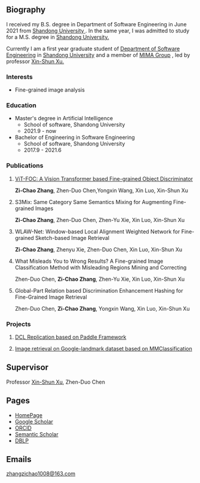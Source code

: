 ## Biography

I received my B.S. degree in Department of Software Engineering in June 2021 from [Shandong University ](http://www.sdu.edu.cn/). In the same year, I was admitted to study for a M.S. degree in [Shandong University.](http://www.sdu.edu.cn/)

Currently I am a first year graduate student of [Department of Software Engineering](http://www.sc.sdu.edu.cn/) in [Shandong University](http://www.sdu.edu.cn/) and a member of [MIMA Group](http://mima.sdu.edu.cn/) , led by professor [Xin-Shun Xu.](http://mima.sdu.edu.cn/Members/xinshunxu)

### Interests

- Fine-grained image analysis

### Education

- Master's degree in Artificial Intelligence
  - School of software, Shandong University
  - 2021.9 - now
- Bachelor of Engineering in Software Engineering
  - School of software, Shandong University
  - 2017.9 - 2021.6


### Publications

1. [ViT-FOC: A Vision Transformer based Fine-grained Object Discriminator](https://arxiv.org/abs/2203.12816)

   **Zi-Chao Zhang**, Zhen-Duo Chen,Yongxin Wang, Xin Luo, Xin-Shun Xu
   
2. S3Mix: Same Category Same Semantics Mixing for Augmenting Fine-grained Images

   **Zi-Chao Zhang**, Zhen-Duo Chen, Zhen-Yu Xie,  Xin Luo, Xin-Shun Xu
   
3. WLAW-Net: Window-based Local Alignment Weighted Network for Fine-grained Sketch-based Image Retrieval

   **Zi-Chao Zhang**, Zhenyu Xie, Zhen-Duo Chen, Xin Luo, Xin-Shun Xu

4. What Misleads You to Wrong Results? A Fine-grained Image Classification Method with Misleading Regions Mining and Correcting

   Zhen-Duo Chen, **Zi-Chao Zhang**, Zhen-Yu Xie, Xin Luo, Xin-Shun Xu

5. Global-Part Relation based Discrimination Enhancement Hashing for Fine-Grained Image Retrieval

   Zhen-Duo Chen, **Zi-Chao Zhang**, Yongxin Wang, Xin Luo, Xin-Shun Xu

### Projects

1. [DCL Replication based on Paddle Framework](https://aistudio.baidu.com/aistudio/projectdetail/3955190)

2. [Image retrieval on Google-landmark dataset based on MMClassification](https://github.com/open-mmlab/mmclassification)


## Supervisor

Professor [Xin-Shun Xu](https://www.sc.sdu.edu.cn/info/1044/2253.htm), Zhen-Duo Chen


## Pages

- [HomePage](https://zzc98.github.io)
- [Google Scholar](https://scholar.google.no/citations?user=Tc-PRBQAAAAJ)
- [ORCID](https://orcid.org/0000-0003-1365-4401)
- [Semantic Scholar](https://www.semanticscholar.org/author/2128158898)
- [DBLP](https://dblp.org/pid/276/0696-2)

## Emails

zhangzichao1008@163.com
